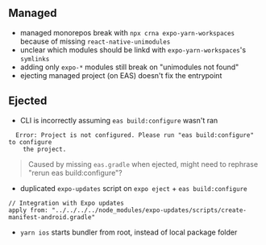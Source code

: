 ## Managed

- managed monorepos break with `npx crna expo-yarn-workspaces` because of missing `react-native-unimodules`
- unclear which modules should be linkd with `expo-yarn-workspaces`'s `symlinks`
- adding only `expo-*` modules still break on "unimodules not found"
- ejecting managed project (on EAS) doesn't fix the entrypoint

## Ejected

- CLI is incorrectly assuming `eas build:configure` wasn't ran
```
  Error: Project is not configured. Please run "eas build:configure" to configure
    the project.
```
> Caused by missing `eas.gradle` when ejected, might need to rephrase "rerun eas build:configure"?

- duplicated `expo-updates` script on `expo eject` + `eas build:configure`
```
// Integration with Expo updates
apply from: "../../../../node_modules/expo-updates/scripts/create-manifest-android.gradle"
```

- `yarn ios` starts bundler from root, instead of local package folder
